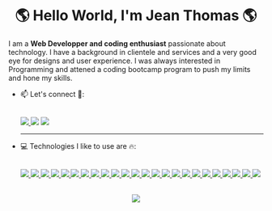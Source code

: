 <h1 align="center"> 🌎 Hello World, I'm Jean Thomas 🌎</h1>

 I am a **Web Developper and coding enthusiast** passionate about technology. I have a background in clientele and services and a very good eye for designs and user experience. I was always interested in Programming and attened a coding bootcamp program to push my limits and hone my skills. 

- 📫 Let's connect 🙂:<div ><br>
    <a href="https://www.linkedin.com/in/thomas-guillaume-7b830772/"><img src="https://img.shields.io/badge/-LinkedIn-0077B5?style=flat-square&logo=LinkedIn&logoColor=white" />  </a>
    <a href="https://github.com/Guikin"><img src="https://img.shields.io/github/followers/rkhalid?color=black&label=GitHub&logo=GitHub&logoColor=white&style=flat-square" /></a>
    <a href="mailto: jeanguillaumethomas3@gmail.com"><img src="https://img.shields.io/badge/-Gmail-D14836?style=flat-square&logo=Gmail&logoColor=white" />  </a>

  
  <div > 
   
  <hr>
- 💻 Technologies I like to use are 🔥:<div> <br>
      <a href="#"><img src="https://img.shields.io/badge/-JavaScript-F7DF1E?style=flat-square&logo=javascript&logoColor=black" />  </a>
      <a href="#"><img src="https://img.shields.io/badge/-React-61DAFB?style=flat-square&logo=React&logoColor=black" />  </a>
      <a href="#"><img src="https://img.shields.io/badge/-NodeJS-339933?style=flat-square&logo=Node.js&logoColor=white" />  </a>
      <a href="#"><img src="https://img.shields.io/badge/-Express-F7F7F7?style=flat-square&logo=express&logoColor=339933" />  </a>
      <a href="#"><img src="https://img.shields.io/badge/WordPress-%23117AC9.svg?flat-square&logo=WordPress&logoColor=white" />  </a>
      <a href="#"><img src="https://img.shields.io/badge/-HTML5-E34F26?style=flat-square&logo=html5&logoColor=white" />  </a>
      <a href="#"><img src="https://img.shields.io/badge/-CSS3-1572B6?style=flat-square&logo=css3" />  </a>
      <a href="#"><img src="https://img.shields.io/badge/-Bootstrap-F7F7F7?style=flat-square&logo=bootstrap" />  </a>
      <a href="#"><img src="https://img.shields.io/badge/tailwindcss-%2338B2AC.svg?style=flatsquare&logo=tailwind-css&logoColor=white" />  </a>
      <a href="#"><img src="https://img.shields.io/badge/-Python3-3776AB?style=flat-square&logo=Python&logoColor=white" />  </a>
      <a href="#"><img src="https://img.shields.io/badge/-Flask-F7F7F7?style=flat-square&logo=flask&logoColor=black" />  </a>
      <a href="#"><img src="https://img.shields.io/badge/-PostgreSQL-336791?style=flat-square&logo=postgresql&logoColor=FAFAFA" />  </a>
      <a href="#"><img src="https://img.shields.io/badge/-MongoDB-F7F7F7?style=flat-square&logo=mongodb" />  </a>
      <a href="#"><img src="https://img.shields.io/badge/AWS%20S3-232F3E?style=flat-square&logo=amazon-aws&logoColor=FEBD69" />  </a>
      <a href="#"><img src="https://img.shields.io/badge/JWT-black?style=flat-square&logo=JSON%20web%20tokens" />  </a>
      <a href="#"><img src="https://img.shields.io/badge/-Git-black?style=flat-square&logo=git" />  </a>
      <a href="#"><img src="https://img.shields.io/badge/github-%23121011.svg?flat-square&logo=github&logoColor=white" />  </a>
      <a href="#"><img src="https://img.shields.io/badge/-Insomnia-5849BE?style=flat-square&logo=insomnia" />  </a>
      <a href="#"><img src="https://img.shields.io/badge/-Heroku-430098?style=flat-square&logo=heroku" />  </a>
      <a href="#"><img src="https://img.shields.io/badge/netlify-%23000000.svg?flat-square&logo=netlify&logoColor=#00C7B7" />  </a>
      <a href="#"><img src="https://img.shields.io/badge/-Markdown-000000?style=flat-square&logo=Markdown&logoColor=white" />  </a>
      <a href="#"><img src="https://img.shields.io/badge/-Trello-0079BF?style=flat-square&logo=Trello&logoColor=white" />  </a>
      <a href="#"><img src="https://img.shields.io/badge/-VS_Code-007ACC?style=flat-square&logo=visual-studio-code" />  </a>
      <a href="#"><img src="https://img.shields.io/badge/-Slack-4A154B?style=flat-square&logo=slack" />  </a>
    </div>
   

<div align="center">
  <br>
  <a href="#"><img align="center" src="https://github-readme-stats.vercel.app/api?username=Guikin&hide=,issues&include_all_commits=true&count_private=true&show_icons=true&theme=midnight-purple" />  </a><br>

  
</div>
